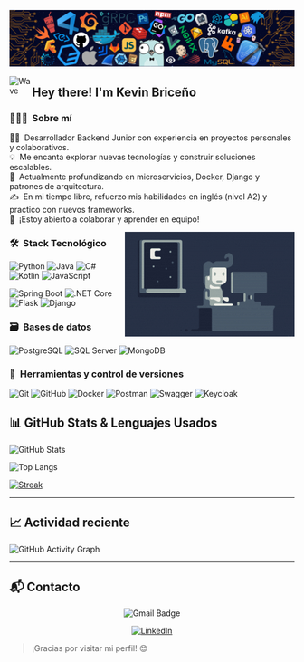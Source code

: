 <p align="center"><img src="https://raw.githubusercontent.com/KevinPatel04/KevinPatel04/master/header.png"></p>

<img alt="Wave" src="./assets/Hand%20Wave.gif" width='40' align="left"/>
<h2 align="left">Hey there! I'm Kevin Briceño</h2>

### 👨🏻‍💻 &nbsp;Sobre mí

👨‍💻 &nbsp;Desarrollador Backend Junior con experiencia en proyectos personales y colaborativos.  
💡 &nbsp;Me encanta explorar nuevas tecnologías y construir soluciones escalables.  
🌱 &nbsp;Actualmente profundizando en microservicios, Docker, Django y patrones de arquitectura.  
✍️ &nbsp;En mi tiempo libre, refuerzo mis habilidades en inglés (nivel A2) y practico con nuevos frameworks.  
💬 &nbsp;¡Estoy abierto a colaborar y aprender en equipo!  

<img alt="Night Coding" src="https://raw.githubusercontent.com/AVS1508/AVS1508/master/assets/Night-Coding.gif" align="right"/>

### 🛠️ &nbsp;Stack Tecnológico

![Python](https://img.shields.io/badge/python-3670A0?style=for-the-badge&logo=python&logoColor=ffdd54)
![Java](https://img.shields.io/badge/java-%23ED8B00.svg?style=for-the-badge&logo=java&logoColor=white)
![C#](https://img.shields.io/badge/c%23-%23239120.svg?style=for-the-badge&logo=c-sharp&logoColor=white)
![Kotlin](https://img.shields.io/badge/Kotlin-%230095D5.svg?style=for-the-badge&logo=kotlin&logoColor=white)
![JavaScript](https://img.shields.io/badge/javascript-%23323330.svg?style=for-the-badge&logo=javascript&logoColor=%23F7DF1E)

![Spring Boot](https://img.shields.io/badge/Spring_Boot-%236DB33F.svg?style=for-the-badge&logo=spring-boot&logoColor=white)
![.NET Core](https://img.shields.io/badge/.NET_Core-512BD4?style=for-the-badge&logo=dotnet&logoColor=white)
![Flask](https://img.shields.io/badge/Flask-%23000.svg?style=for-the-badge&logo=flask&logoColor=white)
![Django](https://img.shields.io/badge/django-%23092E20.svg?style=for-the-badge&logo=django&logoColor=white)

### 🗃 &nbsp;Bases de datos

![PostgreSQL](https://img.shields.io/badge/PostgreSQL-%23316192.svg?style=for-the-badge&logo=postgresql&logoColor=white)
![SQL Server](https://img.shields.io/badge/SQL_Server-%2300BCF2.svg?style=for-the-badge&logo=microsoft-sql-server&logoColor=white)
![MongoDB](https://img.shields.io/badge/MongoDB-%234ea94b.svg?style=for-the-badge&logo=mongodb&logoColor=white)

### 🧰 &nbsp;Herramientas y control de versiones

![Git](https://img.shields.io/badge/git-%23F05033.svg?style=for-the-badge&logo=git&logoColor=white)
![GitHub](https://img.shields.io/badge/github-%23121011.svg?style=for-the-badge&logo=github&logoColor=white)
![Docker](https://img.shields.io/badge/docker-%230db7ed.svg?style=for-the-badge&logo=docker&logoColor=white)
![Postman](https://img.shields.io/badge/Postman-FF6C37?style=for-the-badge&logo=postman&logoColor=white)
![Swagger](https://img.shields.io/badge/Swagger-%23Clojure?style=for-the-badge&logo=swagger&logoColor=white)
![Keycloak](https://img.shields.io/badge/Keycloak-0056A0?style=for-the-badge&logo=keycloak&logoColor=white)


## 📊 GitHub Stats & Lenguajes Usados

![GitHub Stats](https://github-readme-stats.vercel.app/api?username=Kevin-BQ&show_icons=true&theme=github_dark&count_private=true&include_all_commits=true)

![Top Langs](https://github-readme-stats.vercel.app/api/top-langs/?username=Kevin-BQ&layout=compact&theme=github_dark&langs_count=10)

[![Streak](https://streak-stats.demolab.com?user=Kevin-BQ&theme=github-dark)](https://git.io/streak-stats)

---

## 📈 Actividad reciente

![GitHub Activity Graph](https://github-readme-activity-graph.vercel.app/graph?username=Kevin-BQ&theme=github-compact)

---

## 📬 Contacto

<div align="center">
<p>
  <a href="mailto:kevinalexanderbricenoquezada@gmail.com" style="text-decoration: none;">
    <img src="https://img.shields.io/badge/kevinalexanderbricenoquezada@gmail.com-D14836?style=for-the-badge&logo=gmail&logoColor=white" alt="Gmail Badge">
  </a>
</p>
<a href="https://www.linkedin.com/in/kevin-alexander-briceño-quezada-577854307"><img alt="LinkedIn" src="https://img.shields.io/badge/linkedin-%230077B5.svg?style=for-the-badge&logo=linkedin&logoColor=white"/></a>
</a>
</div>

> ¡Gracias por visitar mi perfil! 😊

